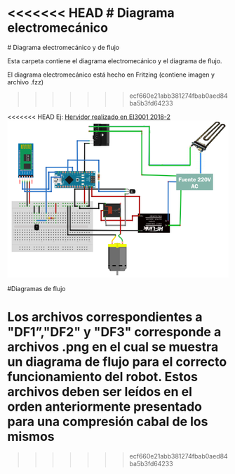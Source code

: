 <<<<<<< HEAD
﻿# Diagrama electromecánico
=======
﻿# Diagrama electromecánico y de flujo

Esta carpeta contiene el diagrama electromecánico y el diagrama de flujo.

El diagrama electromecánico está hecho en Fritzing (contiene imagen y archivo .fzz)
>>>>>>> ecf660e21abb381274fbab0aed84ba5b3fd64233


<<<<<<< HEAD
Ej: [Hervidor realizado en EI3001 2018-2](https://github.com/cmesiasd/SmartKettle2.0)
![Diagrama Ejemplo](/multimedia/esquema.png)

#Diagramas de flujo

Los archivos correspondientes a "DF1”,"DF2" y "DF3" corresponde a archivos .png en el cual se muestra un diagrama de flujo para el correcto funcionamiento del robot. Estos archivos deben ser leídos en el orden anteriormente presentado para una compresión cabal de los mismos
=======
>>>>>>> ecf660e21abb381274fbab0aed84ba5b3fd64233
